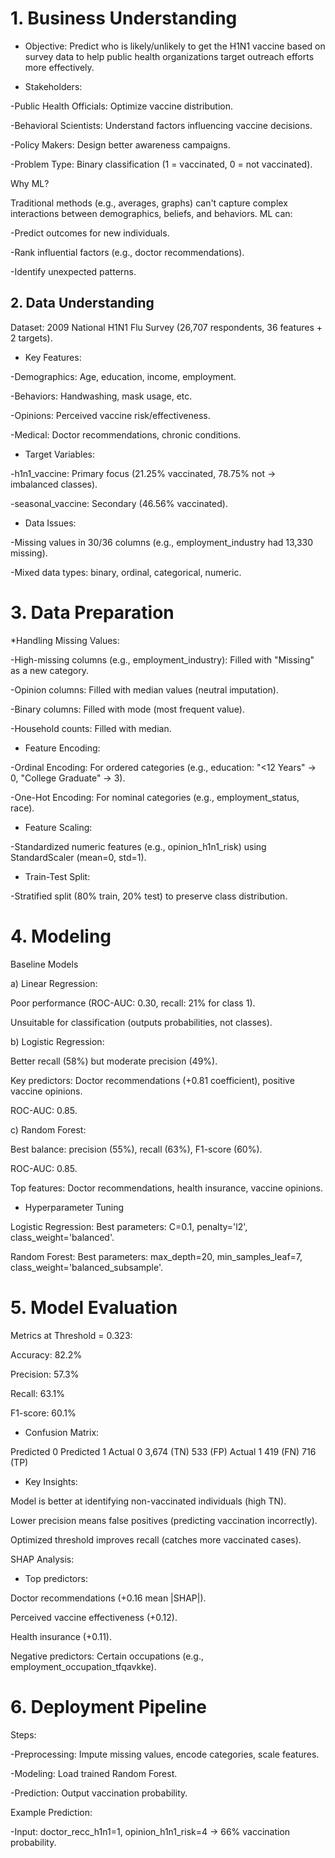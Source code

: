 # 1. Business Understanding
   
* Objective: Predict who is likely/unlikely to get the H1N1 vaccine based on survey data to help public health organizations target outreach efforts more    effectively.

* Stakeholders:

-Public Health Officials: Optimize vaccine distribution.

-Behavioral Scientists: Understand factors influencing vaccine decisions.

-Policy Makers: Design better awareness campaigns.

-Problem Type: Binary classification (1 = vaccinated, 0 = not vaccinated).

Why ML?

Traditional methods (e.g., averages, graphs) can't capture complex interactions between demographics, beliefs, and behaviors. ML can:

-Predict outcomes for new individuals.

-Rank influential factors (e.g., doctor recommendations).

-Identify unexpected patterns.

## 2. Data Understanding
   
Dataset: 2009 National H1N1 Flu Survey (26,707 respondents, 36 features + 2 targets).

* Key Features:

-Demographics: Age, education, income, employment.

-Behaviors: Handwashing, mask usage, etc.

-Opinions: Perceived vaccine risk/effectiveness.

-Medical: Doctor recommendations, chronic conditions.

* Target Variables:

-h1n1_vaccine: Primary focus (21.25% vaccinated, 78.75% not → imbalanced classes).

-seasonal_vaccine: Secondary (46.56% vaccinated).

* Data Issues:

-Missing values in 30/36 columns (e.g., employment_industry had 13,330 missing).

-Mixed data types: binary, ordinal, categorical, numeric.

# 3. Data Preparation
   
*Handling Missing Values:

-High-missing columns (e.g., employment_industry): Filled with "Missing" as a new category.

-Opinion columns: Filled with median values (neutral imputation).

-Binary columns: Filled with mode (most frequent value).

-Household counts: Filled with median.

* Feature Encoding:

-Ordinal Encoding: For ordered categories (e.g., education: "<12 Years" → 0, "College Graduate" → 3).

-One-Hot Encoding: For nominal categories (e.g., employment_status, race).

* Feature Scaling:

-Standardized numeric features (e.g., opinion_h1n1_risk) using StandardScaler (mean=0, std=1).

* Train-Test Split:

-Stratified split (80% train, 20% test) to preserve class distribution.

# 4. Modeling

Baseline Models

a) Linear Regression:

Poor performance (ROC-AUC: 0.30, recall: 21% for class 1).

Unsuitable for classification (outputs probabilities, not classes).

b) Logistic Regression:

Better recall (58%) but moderate precision (49%).

Key predictors: Doctor recommendations (+0.81 coefficient), positive vaccine opinions.

ROC-AUC: 0.85.

c) Random Forest:

Best balance: precision (55%), recall (63%), F1-score (60%).

ROC-AUC: 0.85.

Top features: Doctor recommendations, health insurance, vaccine opinions.

* Hyperparameter Tuning

Logistic Regression: Best parameters: C=0.1, penalty='l2', class_weight='balanced'.

Random Forest: Best parameters: max_depth=20, min_samples_leaf=7, class_weight='balanced_subsample'.

# 5. Model Evaluation
   
Metrics at Threshold = 0.323:

Accuracy: 82.2%

Precision: 57.3%

Recall: 63.1%

F1-score: 60.1%

* Confusion Matrix:

Predicted 0	Predicted 1
Actual 0	3,674 (TN)	533 (FP)
Actual 1	419 (FN)	716 (TP)

* Key Insights:

Model is better at identifying non-vaccinated individuals (high TN).

Lower precision means false positives (predicting vaccination incorrectly).

Optimized threshold improves recall (catches more vaccinated cases).

SHAP Analysis:

* Top predictors:

Doctor recommendations (+0.16 mean |SHAP|).

Perceived vaccine effectiveness (+0.12).

Health insurance (+0.11).

Negative predictors: Certain occupations (e.g., employment_occupation_tfqavkke).

# 6. Deployment Pipeline

Steps:

-Preprocessing: Impute missing values, encode categories, scale features.

-Modeling: Load trained Random Forest.

-Prediction: Output vaccination probability.

Example Prediction:

-Input: doctor_recc_h1n1=1, opinion_h1n1_risk=4 → 66% vaccination probability.
